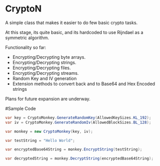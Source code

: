 # CryptoN
A simple class that makes it easier to do few basic crypto tasks.

At this stage, its quite basic, and its hardcoded to use Rijndael as a symmetric algorithm.

Functionality so far:

- Encrypting/Decrypting byte arrays.
- Encrypting/Decrypting strings.
- Encrypting/Decrypting files.
- Encrypting/Decrypting streams.
- Random Key and IV generation
- Extension methods to convert back and to Base64 and Hex Encoded strings

Plans for future expansion are underway.


#Sample Code

```C#
var key = CryptoMonkey.GenerateRandomKey(AllowedKeySizes.KL_192);
var iv = CryptoMonkey.GenerateRandomIv(AllowedBlockSizes.BL_128);

var monkey = new CryptoMonkey(key, iv);

var testString = "Hello World";

var encryptedBase64String = monkey.EncryptString(testString);

var decryptedString = monkey.DecryptString(encryptedBase64String);
```